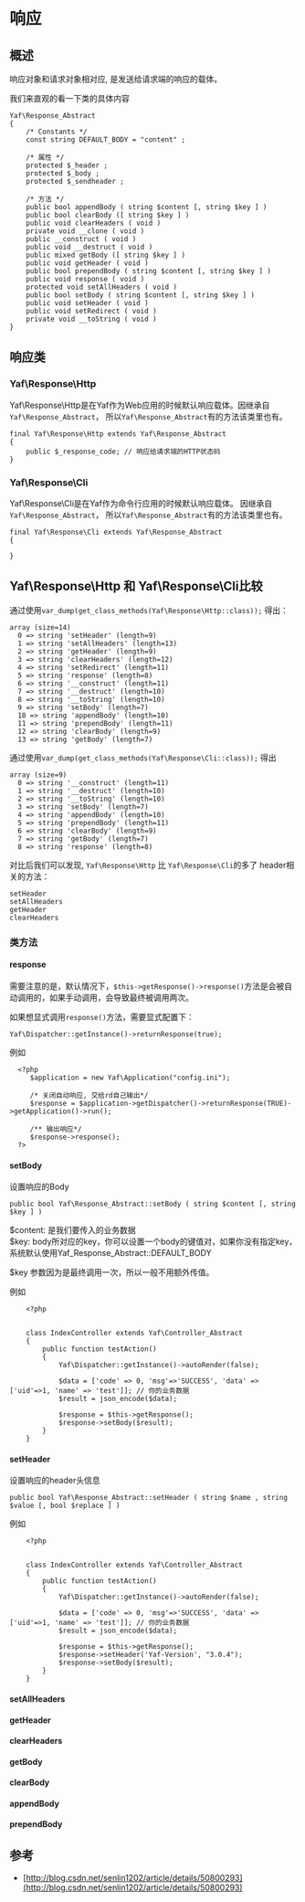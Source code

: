 # 响应

## 概述

响应对象和请求对象相对应, 是发送给请求端的响应的载体。

我们来直观的看一下类的具体内容

```
Yaf\Response_Abstract 
{
    /* Constants */
    const string DEFAULT_BODY = "content" ;

    /* 属性 */
    protected $_header ;
    protected $_body ;
    protected $_sendheader ;

    /* 方法 */
    public bool appendBody ( string $content [, string $key ] )
    public bool clearBody ([ string $key ] )
    public void clearHeaders ( void )
    private void __clone ( void )
    public __construct ( void )
    public void __destruct ( void )
    public mixed getBody ([ string $key ] )
    public void getHeader ( void )
    public bool prependBody ( string $content [, string $key ] )
    public void response ( void )
    protected void setAllHeaders ( void )
    public bool setBody ( string $content [, string $key ] )
    public void setHeader ( void )
    public void setRedirect ( void )
    private void __toString ( void )
}
```

## 响应类

### Yaf\Response\Http

Yaf\Response\Http是在Yaf作为Web应用的时候默认响应载体。因继承自`Yaf\Response_Abstract`， 所以`Yaf\Response_Abstract`有的方法该类里也有。

```
final Yaf\Response\Http extends Yaf\Response_Abstract 
{
    public $_response_code; // 响应给请求端的HTTP状态码
}
```

### Yaf\Response\Cli

Yaf\Response\Cli是在Yaf作为命令行应用的时候默认响应载体。 因继承自`Yaf\Response_Abstract`， 所以`Yaf\Response_Abstract`有的方法该类里也有。

```
final Yaf\Response\Cli extends Yaf\Response_Abstract 
{

}
```

## Yaf\Response\Http 和 Yaf\Response\Cli比较

通过使用`var_dump(get_class_methods(Yaf\Response\Http::class));` 得出：

```
array (size=14)
  0 => string 'setHeader' (length=9)
  1 => string 'setAllHeaders' (length=13)
  2 => string 'getHeader' (length=9)
  3 => string 'clearHeaders' (length=12)
  4 => string 'setRedirect' (length=11)
  5 => string 'response' (length=8)
  6 => string '__construct' (length=11)
  7 => string '__destruct' (length=10)
  8 => string '__toString' (length=10)
  9 => string 'setBody' (length=7)
  10 => string 'appendBody' (length=10)
  11 => string 'prependBody' (length=11)
  12 => string 'clearBody' (length=9)
  13 => string 'getBody' (length=7)
```

通过使用`var_dump(get_class_methods(Yaf\Response\Cli::class));`  得出

```
array (size=9)
  0 => string '__construct' (length=11)
  1 => string '__destruct' (length=10)
  2 => string '__toString' (length=10)
  3 => string 'setBody' (length=7)
  4 => string 'appendBody' (length=10)
  5 => string 'prependBody' (length=11)
  6 => string 'clearBody' (length=9)
  7 => string 'getBody' (length=7)
  8 => string 'response' (length=8)
```

对比后我们可以发现, `Yaf\Response\Http` 比 `Yaf\Response\Cli`的多了 header相关的方法：

```
setHeader
setAllHeaders
getHeader
clearHeaders
```

### 类方法

#### response

需要注意的是，默认情况下，`$this->getResponse()->response()`方法是会被自动调用的，如果手动调用，会导致最终被调用两次。

如果想显式调用`response()`方法，需要显式配置下：

```
Yaf\Dispatcher::getInstance()->returnResponse(true);
```

例如

```
  <?php
     $application = new Yaf\Application("config.ini"); 

     /* 关闭自动响应, 交给rd自己输出*/
     $response = $application->getDispatcher()->returnResponse(TRUE)->getApplication()->run();

     /** 输出响应*/
     $response->response();
  ?>
```

#### setBody

设置响应的Body

```
public bool Yaf\Response_Abstract::setBody ( string $content [, string $key ] )
```

$content: 是我们要传入的业务数据  
$key: body所对应的key，你可以设置一个body的键值对，如果你没有指定key，系统默认使用Yaf\_Response\_Abstract::DEFAULT\_BODY

$key 参数因为是最终调用一次，所以一般不用额外传值。

例如

```
    <?php


    class IndexController extends Yaf\Controller_Abstract
    {
        public function testAction()
        {    
            Yaf\Dispatcher::getInstance()->autoRender(false);

            $data = ['code' => 0, 'msg'=>'SUCCESS', 'data' => ['uid'=>1, 'name' => 'test']]; // 你的业务数据
            $result = json_encode($data);

            $response = $this->getResponse();
            $response->setBody($result);
        }
    }
```

#### setHeader

设置响应的header头信息

```
public bool Yaf\Response_Abstract::setHeader ( string $name , string $value [, bool $replace ] )
```

例如

```
    <?php


    class IndexController extends Yaf\Controller_Abstract
    {
        public function testAction()
        {    
            Yaf\Dispatcher::getInstance()->autoRender(false);

            $data = ['code' => 0, 'msg'=>'SUCCESS', 'data' => ['uid'=>1, 'name' => 'test']]; // 你的业务数据
            $result = json_encode($data);

            $response = $this->getResponse();
            $response->setHeader('Yaf-Version', "3.0.4");
            $response->setBody($result);
        }
    }
```

#### setAllHeaders

#### getHeader

#### clearHeaders

#### getBody

#### clearBody

#### appendBody

#### prependBody

## 参考

* [http://blog.csdn.net/senlin1202/article/details/50800293](http://blog.csdn.net/senlin1202/article/details/50800293)



